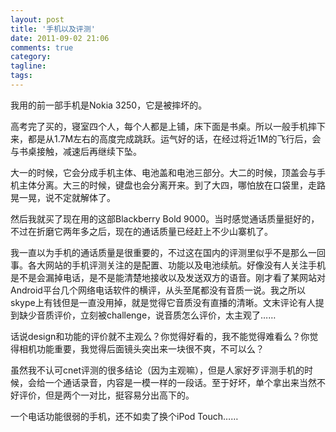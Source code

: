 ```yaml
---
layout: post
title: '手机以及评测'
date: 2011-09-02 21:06
comments: true
category: 
tagline: 
tags:
---
```

    

我用的前一部手机是Nokia 3250，它是被摔坏的。

高考完了买的，寝室四个人，每个人都是上铺，床下面是书桌。所以一般手机摔下来，都是从1.7M左右的高度完成跳跃。运气好的话，在经过将近1M的飞行后，会与书桌接触，减速后再继续下坠。

大一的时候，它会分成手机主体、电池盖和电池三部分。大二的时候，顶盖会与手机主体分离。大三的时候，键盘也会分离开来。到了大四，哪怕放在口袋里，走路晃一晃，说不定就解体了。

然后我就买了现在用的这部Blackberry Bold 9000。当时感觉通话质量挺好的，不过在折磨它两年多之后，现在的通话质量已经赶上不少山寨机了。

我一直以为手机的通话质量是很重要的，不过这在国内的评测里似乎不是那么一回事。各大网站的手机评测关注的是配置、功能以及电池续航。好像没有人关注手机是不是会漏掉电话，是不是能清楚地接收以及发送双方的语音。刚才看了某网站对Android平台几个网络电话软件的横评，从头至尾都没有音质一说。我之所以skype上有钱但是一直没用掉，就是觉得它音质没有直播的清晰。文末评论有人提到缺少音质评价，立刻被challenge，说音质怎么评价，太主观了……

话说design和功能的评价就不主观么？你觉得好看的，我不能觉得难看么？你觉得相机功能重要，我觉得后面镜头突出来一块很不爽，不可以么？

虽然我不认可cnet评测的很多结论（因为主观嘛），但是人家好歹评测手机的时候，会给一个通话录音，内容是一模一样的一段话。至于好坏，单个拿出来当然不好评价，但是两个一对比，挺容易分出高下的。

一个电话功能很弱的手机，还不如卖了换个iPod Touch……
